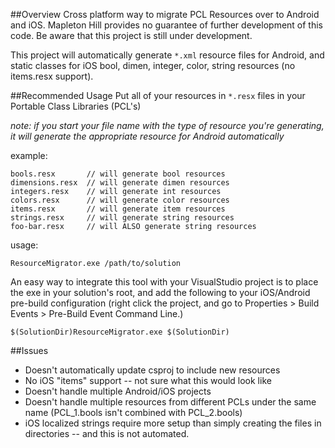 ##Overview
Cross platform way to migrate PCL Resources over to Android and iOS. Mapleton Hill provides no guarantee of further development of this code. Be aware that this project is still under development. 

This project will automatically generate `*.xml` resource files for Android, and static classes for iOS bool, dimen, integer, color, string resources (no items.resx support).

##Recommended Usage
Put all of your resources in `*.resx` files in your Portable Class Libraries (PCL's)

 *note: if you start your file name with the type of resource you're generating, it will generate the appropriate resource for Android automatically*

example:
 
    bools.resx       // will generate bool resources
    dimensions.resx  // will generate dimen resources
    integers.resx    // will generate int resources
    colors.resx      // will generate color resources
    items.resx       // will generate item resources
    strings.resx     // will generate string resources
    foo-bar.resx     // will ALSO generate string resources


usage:

    ResourceMigrator.exe /path/to/solution

An easy way to integrate this tool with your VisualStudio project is to place the exe in your solution's root, and add the following to your iOS/Android pre-build configuration (right click the project, and go to Properties > Build Events > Pre-Build Event Command Line.) 

    $(SolutionDir)ResourceMigrator.exe $(SolutionDir)

 

##Issues
 - Doesn't automatically update csproj to include new resources
 - No iOS "items" support -- not sure what this would look like
 - Doesn't handle multiple Android/iOS projects
 - Doesn't handle multiple resources from different PCLs under the same name (PCL_1.bools isn't combined with PCL_2.bools) 
 - iOS localized strings require more setup than simply creating the files in directories -- and this is not automated. 

